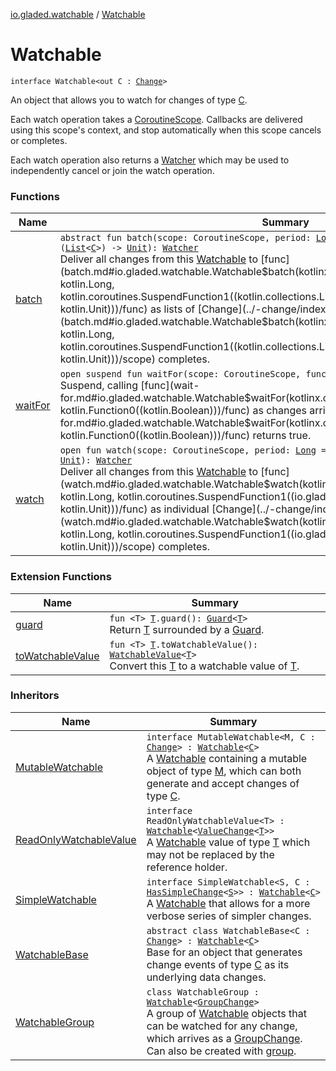 [io.gladed.watchable](../index.md) / [Watchable](./index.md)

# Watchable

`interface Watchable<out C : `[`Change`](../-change/index.md)`>`

An object that allows you to watch for changes of type [C](index.md#C).

Each watch operation takes a [CoroutineScope](#). Callbacks are delivered using this scope's context, and stop
automatically when this scope cancels or completes.

Each watch operation also returns a [Watcher](../-watcher/index.md) which may be used to independently cancel or join the watch
operation.

### Functions

| Name | Summary |
|---|---|
| [batch](batch.md) | `abstract fun batch(scope: CoroutineScope, period: `[`Long`](https://kotlinlang.org/api/latest/jvm/stdlib/kotlin/-long/index.html)` = IMMEDIATE, func: suspend (`[`List`](https://kotlinlang.org/api/latest/jvm/stdlib/kotlin.collections/-list/index.html)`<`[`C`](index.md#C)`>) -> `[`Unit`](https://kotlinlang.org/api/latest/jvm/stdlib/kotlin/-unit/index.html)`): `[`Watcher`](../-watcher/index.md)<br>Deliver all changes from this [Watchable](./index.md) to [func](batch.md#io.gladed.watchable.Watchable$batch(kotlinx.coroutines.CoroutineScope, kotlin.Long, kotlin.coroutines.SuspendFunction1((kotlin.collections.List((io.gladed.watchable.Watchable.C)), kotlin.Unit)))/func) as lists of [Change](../-change/index.md) objects until [scope](batch.md#io.gladed.watchable.Watchable$batch(kotlinx.coroutines.CoroutineScope, kotlin.Long, kotlin.coroutines.SuspendFunction1((kotlin.collections.List((io.gladed.watchable.Watchable.C)), kotlin.Unit)))/scope) completes. |
| [waitFor](wait-for.md) | `open suspend fun waitFor(scope: CoroutineScope, func: () -> `[`Boolean`](https://kotlinlang.org/api/latest/jvm/stdlib/kotlin/-boolean/index.html)`): `[`Unit`](https://kotlinlang.org/api/latest/jvm/stdlib/kotlin/-unit/index.html)<br>Suspend, calling [func](wait-for.md#io.gladed.watchable.Watchable$waitFor(kotlinx.coroutines.CoroutineScope, kotlin.Function0((kotlin.Boolean)))/func) as changes arrive, and return when [func](wait-for.md#io.gladed.watchable.Watchable$waitFor(kotlinx.coroutines.CoroutineScope, kotlin.Function0((kotlin.Boolean)))/func) returns true. |
| [watch](watch.md) | `open fun watch(scope: CoroutineScope, period: `[`Long`](https://kotlinlang.org/api/latest/jvm/stdlib/kotlin/-long/index.html)` = IMMEDIATE, func: suspend (`[`C`](index.md#C)`) -> `[`Unit`](https://kotlinlang.org/api/latest/jvm/stdlib/kotlin/-unit/index.html)`): `[`Watcher`](../-watcher/index.md)<br>Deliver all changes from this [Watchable](./index.md) to [func](watch.md#io.gladed.watchable.Watchable$watch(kotlinx.coroutines.CoroutineScope, kotlin.Long, kotlin.coroutines.SuspendFunction1((io.gladed.watchable.Watchable.C, kotlin.Unit)))/func) as individual [Change](../-change/index.md) objects until [scope](watch.md#io.gladed.watchable.Watchable$watch(kotlinx.coroutines.CoroutineScope, kotlin.Long, kotlin.coroutines.SuspendFunction1((io.gladed.watchable.Watchable.C, kotlin.Unit)))/scope) completes. |

### Extension Functions

| Name | Summary |
|---|---|
| [guard](../../io.gladed.watchable.util/guard.md) | `fun <T> `[`T`](../../io.gladed.watchable.util/guard.md#T)`.guard(): `[`Guard`](../../io.gladed.watchable.util/-guard/index.md)`<`[`T`](../../io.gladed.watchable.util/guard.md#T)`>`<br>Return [T](../../io.gladed.watchable.util/guard.md#T) surrounded by a [Guard](../../io.gladed.watchable.util/-guard/index.md). |
| [toWatchableValue](../to-watchable-value.md) | `fun <T> `[`T`](../to-watchable-value.md#T)`.toWatchableValue(): `[`WatchableValue`](../-watchable-value/index.md)`<`[`T`](../to-watchable-value.md#T)`>`<br>Convert this [T](../to-watchable-value.md#T) to a watchable value of [T](../to-watchable-value.md#T). |

### Inheritors

| Name | Summary |
|---|---|
| [MutableWatchable](../-mutable-watchable/index.md) | `interface MutableWatchable<M, C : `[`Change`](../-change/index.md)`> : `[`Watchable`](./index.md)`<`[`C`](../-mutable-watchable/index.md#C)`>`<br>A [Watchable](./index.md) containing a mutable object of type [M](../-mutable-watchable/index.md#M), which can both generate and accept changes of type [C](../-mutable-watchable/index.md#C). |
| [ReadOnlyWatchableValue](../-read-only-watchable-value/index.md) | `interface ReadOnlyWatchableValue<T> : `[`Watchable`](./index.md)`<`[`ValueChange`](../-value-change/index.md)`<`[`T`](../-read-only-watchable-value/index.md#T)`>>`<br>A [Watchable](./index.md) value of type [T](../-read-only-watchable-value/index.md#T) which may not be replaced by the reference holder. |
| [SimpleWatchable](../-simple-watchable/index.md) | `interface SimpleWatchable<S, C : `[`HasSimpleChange`](../-has-simple-change/index.md)`<`[`S`](../-simple-watchable/index.md#S)`>> : `[`Watchable`](./index.md)`<`[`C`](../-simple-watchable/index.md#C)`>`<br>A [Watchable](./index.md) that allows for a more verbose series of simpler changes. |
| [WatchableBase](../-watchable-base/index.md) | `abstract class WatchableBase<C : `[`Change`](../-change/index.md)`> : `[`Watchable`](./index.md)`<`[`C`](../-watchable-base/index.md#C)`>`<br>Base for an object that generates change events of type [C](../-watchable-base/index.md#C) as its underlying data changes. |
| [WatchableGroup](../-watchable-group/index.md) | `class WatchableGroup : `[`Watchable`](./index.md)`<`[`GroupChange`](../-group-change/index.md)`>`<br>A group of [Watchable](./index.md) objects that can be watched for any change, which arrives as a [GroupChange](../-group-change/index.md). Can also be created with [group](../group.md). |
